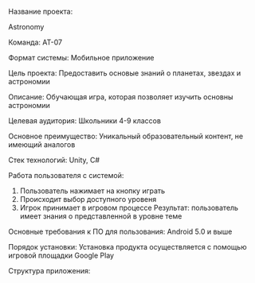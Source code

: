 Название проекта: 

Astronomy

Команда: 
АТ-07

Формат системы: 
Мобильное приложение

Цель проекта:
Предоставить основые знаний о планетах, звездах и астрономии

Описание:
Обучающая игра, которая позволяет изучить основны астрономии 

Целевая аудитория:
Школьники 4-9 классов

Основное преимущество:
Уникальный образовательный контент, не имеющий аналогов

Стек технологий: 
Unity, C#

Работа пользователя с системой:
1. Пользователь нажимает на кнопку играть
2. Происходит выбор доступного уровеня
3. Игрок принимает в игровом процессе
Результат: пользователь имеет знания о представленной в уровне теме

Основные требования к ПО для пользования:
Android 5.0 и выше

Порядок установки:
Установка продукта осуществляется с помощью игровой площадки Google Play

Структура приложения:

